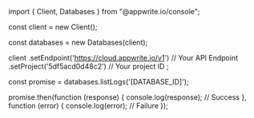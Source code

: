 import { Client, Databases } from "@appwrite.io/console";

const client = new Client();

const databases = new Databases(client);

client
    .setEndpoint('https://cloud.appwrite.io/v1') // Your API Endpoint
    .setProject('5df5acd0d48c2') // Your project ID
;

const promise = databases.listLogs('[DATABASE_ID]');

promise.then(function (response) {
    console.log(response); // Success
}, function (error) {
    console.log(error); // Failure
});